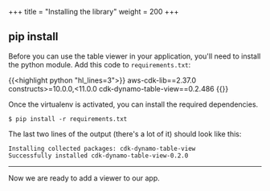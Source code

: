 +++
title = "Installing the library"
weight = 200
+++

## pip install

Before you can use the table viewer in your application, you'll need to install
the python module. Add this code to `requirements.txt`:

{{<highlight python "hl_lines=3">}}
aws-cdk-lib==2.37.0
constructs>=10.0.0,<11.0.0
cdk-dynamo-table-view==0.2.486
{{</highlight>}}

Once the virtualenv is activated, you can install the required dependencies.

```
$ pip install -r requirements.txt
```

The last two lines of the output (there's a lot of it) should look like this:

```
Installing collected packages: cdk-dynamo-table-view
Successfully installed cdk-dynamo-table-view-0.2.0
```

----

Now we are ready to add a viewer to our app.
